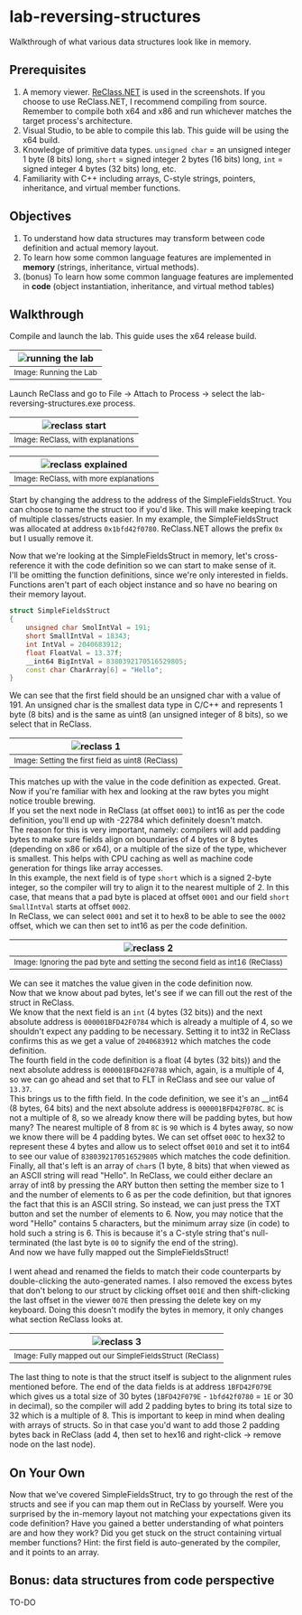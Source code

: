# lab-reversing-structures #
Walkthrough of what various data structures look like in memory.

## Prerequisites ##

1. A memory viewer. [ReClass.NET](https://github.com/ReClassNET/ReClass.NET) is used in the screenshots. If you choose to use ReClass.NET, I recommend compiling from source. Remember to compile both x64 and x86 and run whichever matches the target process's architecture.
2. Visual Studio, to be able to compile this lab. This guide will be using the x64 build.
3. Knowledge of primitive data types. `unsigned char` = an unsigned integer 1 byte (8 bits) long, `short` = signed integer 2 bytes (16 bits) long, `int` = signed integer 4 bytes (32 bits) long, etc.
4. Familiarity with C++ including arrays, C-style strings, pointers, inheritance, and virtual member functions.

## Objectives ##

1. To understand how data structures may transform between code definition and actual memory layout.
2. To learn how some common language features are implemented in **memory** (strings, inheritance, virtual methods).
3. (bonus) To learn how some common language features are implemented in **code** (object instantiation, inheritance, and virtual method tables)

## Walkthrough ##

Compile and launch the lab. This guide uses the x64 release build.<br>

| ![running the lab](images/main.png) |
|:--:|
| <sub>Image: Running the Lab</sub> | 

Launch ReClass and go to File -> Attach to Process -> select the lab-reversing-structures.exe process.<br>

| ![reclass start](images/reclass-start.png) |
|:--:|
| <sub>Image: ReClass, with explanations</sub> | 

| ![reclass explained](images/reclass-main.png) |
|:--:|
| <sub>Image: ReClass, with more explanations</sub> | 

Start by changing the address to the address of the SimpleFieldsStruct. You can choose to name the struct too if you'd like. This will make keeping track of multiple classes/structs easier. In my example, the SimpleFieldsStruct was allocated at address `0x1bfd42f0780`. ReClass.NET allows the prefix `0x` but I usually remove it.<br>

Now that we're looking at the SimpleFieldsStruct in memory, let's cross-reference it with the code definition so we can start to make sense of it.<br>
I'll be omitting the function definitions, since we're only interested in fields.<br>
Functions aren't part of each object instance and so have no bearing on their memory layout.<br>

```cpp
struct SimpleFieldsStruct
{
	unsigned char SmolIntVal = 191;
	short SmallIntVal = 18343;
	int IntVal = 2040683912;
	float FloatVal = 13.37f;
	__int64 BigIntVal = 8380392170516529805;
	const char CharArray[6] = "Hello";
}
```
We can see that the first field should be an unsigned char with a value of 191. An unsigned char is the smallest data type in C/C++ and represents 1 byte (8 bits) and is the same as uint8 (an unsigned integer of 8 bits), so we select that in ReClass.

| ![reclass 1](images/reclass-1.png) |
|:--:|
| <sub>Image: Setting the first field as uint8 (ReClass)</sub> | 

This matches up with the value in the code definition as expected. Great. Now if you're familiar with hex and looking at the raw bytes you might notice trouble brewing.<br>
If you set the next node in ReClass (at offset `0001`) to int16 as per the code definition, you'll end up with -22784 which definitely doesn't match.<br>
The reason for this is very important, namely: compilers will add padding bytes to make sure fields align on boundaries of 4 bytes or 8 bytes (depending on x86 or x64), or a multiple of the size of the type, whichever is smallest. This helps with CPU caching as well as machine code generation for things like array accesses.<br>
In this example, the next field is of type `short` which is a signed 2-byte integer, so the compiler will try to align it to the nearest multiple of 2. In this case, that means that a pad byte is placed at offset `0001` and our field `short SmallIntVal` starts at offset `0002`.<br>
In ReClass, we can select `0001` and set it to hex8 to be able to see the `0002` offset, which we can then set to int16 as per the code definition.<br>

| ![reclass 2](images/reclass-2.png) |
|:--:|
| <sub>Image: Ignoring the pad byte and setting the second field as int16 (ReClass)</sub> | 

We can see it matches the value given in the code definition now.<br>
Now that we know about pad bytes, let's see if we can fill out the rest of the struct in ReClass.<br>
We know that the next field is an `int` (4 bytes (32 bits)) and the next absolute address is `000001BFD42F0784` which is already a multiple of 4, so we shouldn't expect any padding to be necessary. Setting it to int32 in ReClass confirms this as we get a value of `2040683912` which matches the code definition.<br>
The fourth field in the code definition is a float (4 bytes (32 bits)) and the next absolute address is `000001BFD42F0788` which, again, is a multiple of 4, so we can go ahead and set that to FLT in ReClass and see our value of `13.37`.<br>
This brings us to the fifth field. In the code definition, we see it's an __int64 (8 bytes, 64 bits) and the next absolute address is `000001BFD42F078C`. `8C` is not a multiple of 8, so we already know there will be padding bytes, but how many? The nearest multiple of 8 from `8C` is `90` which is 4 bytes away, so now we know there will be 4 padding bytes. We can set offset `000C` to hex32 to represent these 4 bytes and allow us to select offset `0010` and set it to int64 to see our value of `8380392170516529805` which matches the code definition.<br>
Finally, all that's left is an array of `char`s (1 byte, 8 bits) that when viewed as an ASCII string will read "Hello". In ReClass, we could either declare an array of int8 by pressing the ARY button then setting the member size to 1 and the number of elements to 6 as per the code definition, but that ignores the fact that this is an ASCII string. So instead, we can just press the TXT button and set the number of elements to 6. Now, you may notice that the word "Hello" contains 5 characters, but the minimum array size (in code) to hold such a string is 6. This is because it's a C-style string that's null-terminated (the last byte is `00` to signify the end of the string).<br>
And now we have fully mapped out the SimpleFieldsStruct! <br><br>
I went ahead and renamed the fields to match their code counterparts by double-clicking the auto-generated names. I also removed the excess bytes that don't belong to our struct by clicking offset `001E` and then shift-clicking the last offset in the viewer `007E` then pressing the delete key on my keyboard. Doing this doesn't modify the bytes in memory, it only changes what section ReClass looks at.

| ![reclass 3](images/reclass-3.png) |
|:--:|
| <sub>Image: Fully mapped out our SimpleFieldsStruct (ReClass)</sub> | 

The last thing to note is that the struct itself is subject to the alignment rules mentioned before. The end of the data fields is at address `1BFD42F079E` which gives us a total size of 30 bytes (`1BFD42F079E` - `1bfd42f0780` = `1E` or 30 in decimal), so the compiler will add 2 padding bytes to bring its total size to 32 which is a multiple of 8. This is important to keep in mind when dealing with arrays of structs. So in that case you'd want to add those 2 padding bytes back in ReClass (add 4, then set to hex16 and right-click -> remove node on the last node).

## On Your Own ##

Now that we've covered SimpleFieldsStruct, try to go through the rest of the structs and see if you can map them out in ReClass by yourself. Were you surprised by the in-memory layout not matching your expectations given its code definition? Have you gained a better understanding of what pointers are and how they work? Did you get stuck on the struct containing virtual member functions? Hint: the first field is auto-generated by the compiler, and it points to an array.


## Bonus: data structures from code perspective ##

TO-DO
